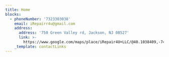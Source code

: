 ```yaml
---
title: Home
blocks:
  - phoneNumber: '7323303038'
    email: iRepairr4u@gmail.com
    address:
      address: '750 Green Valley rd, Jackson, NJ 08527'
      link: >-
        https://www.google.com/maps/place/iRepair4U+LLC/@40.1038409,-74.2717807,17z/data=!3m1!4b1!4m6!3m5!1s0x89c179553fca4843:0x689de9999043f34b!8m2!3d40.1038368!4d-74.2692058!16s%2Fg%2F11vkkr95w1?entry=ttu
    _template: contactLinks
---
```



